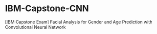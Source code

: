 # IBM-Capstone-CNN
[IBM Capstone Exam] Facial Analysis for Gender and Age Prediction with Convolutional Neural Network
